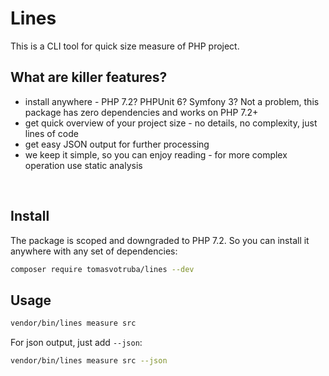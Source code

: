 # Lines

This is a CLI tool for quick size measure of PHP project.

## What are killer features?

* install anywhere - PHP 7.2? PHPUnit 6? Symfony 3? Not a problem, this package has zero dependencies and works on PHP 7.2+
* get quick overview of your project size - no details, no complexity, just lines of code
* get easy JSON output for further processing
* we keep it simple, so you can enjoy reading - for more complex operation use static analysis

<br>

## Install

The package is scoped and downgraded to PHP 7.2. So you can install it anywhere with any set of dependencies:

```bash
composer require tomasvotruba/lines --dev
```

## Usage

```bash
vendor/bin/lines measure src
```

For json output, just add `--json`:

```bash
vendor/bin/lines measure src --json
```
